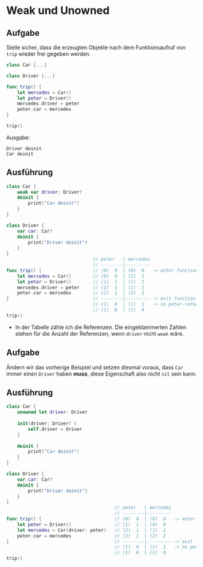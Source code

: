# Weak und Unowned

## Aufgabe

Stelle sicher, dass die erzeugten Objekte nach dem Funktionsaufruf von `trip` wieder frei gegeben werden.

```swift
class Car {...}

class Driver {...}

func trip() {
    let mercedes = Car()
    let peter = Driver()
    mercedes.driver = peter
    peter.car = mercedes
}

trip()
```

Ausgabe:

```
Driver deinit
Car deinit
```

## Ausführung

```swift
class Car {
    weak var driver: Driver?
    deinit {
        print("Car deinit")
    }
}

class Driver {
    var car: Car?
    deinit {
        print("Driver deinit")
    }
}
                                // peter   | mercedes
                                // --------|---------
func trip() {                   // (0)  0  | (0)  0   -> enter function
    let mercedes = Car()        // (0)  0  | (1)  1
    let peter = Driver()        // (1)  1  | (1)  1
    mercedes.driver = peter     // (2)  1  | (1)  1
    peter.car = mercedes        // (2)  1  | (2)  2
}                               // --------|--------- -> exit function
                                // (1)  0  | (1)  1   -> no peter-reference
                                // (1)  0  | (1)  0
trip()
```

* In der Tabelle zähle ich die Referenzen. Die eingeklammerten Zahlen stehen für die Anzahl der Referenzen, wenn `driver` nicht `weak` wäre.

## Aufgabe

Ändern wir das vorherige Beispiel und setzen diesmal voraus, dass `Car` immer einen `Driver` haben **muss**, diese Eigenschaft also nicht `nil` sein kann.

## Ausführung

```swift
class Car {
    unowned let driver: Driver
    
    init(driver: Driver) {
        self.driver = driver
    }
    
    deinit {
        print("Car deinit")
    }
}

class Driver {
    var car: Car?
    deinit {
        print("Driver deinit")
    }
}
                                        // peter   | mercedes
                                        // --------|---------
func trip() {                           // (0)  0  | (0)  0   -> enter function
    let peter = Driver()                // (1)  1  | (0)  0
    let mercedes = Car(driver: peter)   // (2)  1  | (1)  1
    peter.car = mercedes                // (2)  1  | (2)  2
}                                       // --------|--------- -> exit function
                                        // (1)  0  | (1)  1   -> no peter-reference
                                        // (1)  0  | (1)  0
trip()
```
